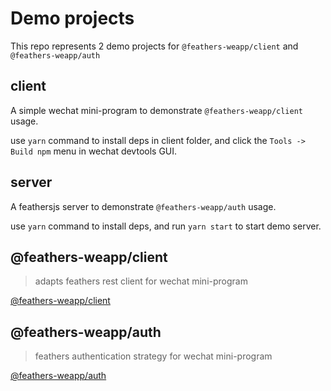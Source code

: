 # Demo projects

This repo represents 2 demo projects for `@feathers-weapp/client` and `@feathers-weapp/auth`

## client

A simple wechat mini-program to demonstrate `@feathers-weapp/client` usage.

use `yarn` command to install deps in client folder, and click the `Tools -> Build npm` menu in wechat devtools GUI.

## server

A feathersjs server to demonstrate `@feathers-weapp/auth` usage.

use `yarn` command to install deps, and run `yarn start` to start demo server.

## @feathers-weapp/client

> adapts feathers rest client for wechat mini-program

[@feathers-weapp/client](https://github.com/xixilive/feathers-weapp-client)

## @feathers-weapp/auth

> feathers authentication strategy for wechat mini-program

[@feathers-weapp/auth](https://github.com/xixilive/feathers-weapp-auth)